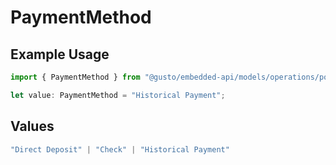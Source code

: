 # PaymentMethod

## Example Usage

```typescript
import { PaymentMethod } from "@gusto/embedded-api/models/operations/postv1companiescompanyidcontractorpayments.js";

let value: PaymentMethod = "Historical Payment";
```

## Values

```typescript
"Direct Deposit" | "Check" | "Historical Payment"
```